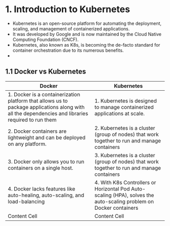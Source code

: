 # 1. Introduction to Kubernetes
  - Kubernetes is an open-source platform for automating the deployment, scaling, and management of containerized applications.
  - It was developed by Google and is now maintained by the Cloud Native Computing Foundation (CNCF). 
  - Kubernetes, also known as K8s, is becoming the de-facto standard for container orchestration due to its numerous benefits.
  - 

## 1.1 Docker vs Kubernetes
   | Docker  | Kubernetes |
   | ------------- | ------------- |
   | 1. Docker is a containerization platform that allows us to package applications along with all the dependencies and libraries required to run them  | 1. Kubernetes is designed to manage containerized applications at scale.  |
   | 2. Docker containers are lightweight and can be deployed on any platform. | 2. Kubernetes is a cluster (group of nodes) that work together to run and manage containers  |
   | 3. Docker only allows you to run containers on a single host.  | 3. Kubernetes is a cluster (group of nodes) that work together to run and manage containers |
   | 4. Docker lacks features like auto-healing, auto-scaling, and load-balancing  | 4. With K8s Controllers or Horizontal Pod Auto-scaling (HPA), solves the auto-scaling problem on Docker containers |
   | Content Cell  | Content Cell |   
  
